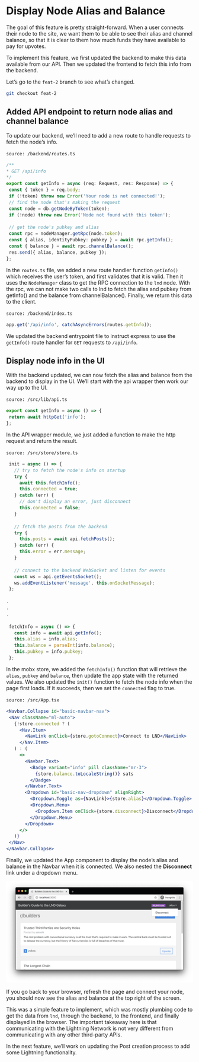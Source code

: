 # Display Node Alias and Balance

The goal of this feature is pretty straight-forward. When a user connects their node to the site, we want them to be able to see their alias and channel balance, so that it is clear to them how much funds they have available to pay for upvotes.

To implement this feature, we first updated the backend to make this data available from our API. Then we updated the frontend to fetch this info from the backend.

Let’s go to the `feat-2` branch to see what’s changed.

```bash
git checkout feat-2
```

## Added API endpoint to return node alias and channel balance

To update our backend, we’ll need to add a new route to handle requests to fetch the node’s info.

`source: /backend/routes.ts`

```typescript
/**
* GET /api/info
*/
export const getInfo = async (req: Request, res: Response) => {
 const { token } = req.body;
 if (!token) throw new Error('Your node is not connected!');
 // find the node that's making the request
 const node = db.getNodeByToken(token);
 if (!node) throw new Error('Node not found with this token');

 // get the node's pubkey and alias
 const rpc = nodeManager.getRpc(node.token);
 const { alias, identityPubkey: pubkey } = await rpc.getInfo();
 const { balance } = await rpc.channelBalance();
 res.send({ alias, balance, pubkey });
};
```

In the `routes.ts` file, we added a new route handler function `getInfo()` which receives the user’s token, and first validates that it is valid. Then it uses the `NodeManager` class to get the RPC connection to the `lnd` node. With the rpc, we can not make two calls to lnd to fetch the alias and pubkey from getInfo\(\) and the balance from channelBalance\(\). Finally, we return this data to the client.

`source: /backend/index.ts`

```typescript
app.get('/api/info', catchAsyncErrors(routes.getInfo));
```

We updated the backend entrypoint file to instruct express to use the `getInfo()` route handler for `GET` requests to `/api/info`.

## Display node info in the UI

With the backend updated, we can now fetch the alias and balance from the backend to display in the UI. We’ll start with the api wrapper then work our way up to the UI.

`source: /src/lib/api.ts`

```typescript
export const getInfo = async () => {
 return await httpGet('info');
};
```

In the API wrapper module, we just added a function to make the http request and return the result.

`source: /src/store/store.ts`

```typescript
 init = async () => {
   // try to fetch the node's info on startup
   try {
     await this.fetchInfo();
     this.connected = true;
   } catch (err) {
     // don't display an error, just disconnect
     this.connected = false;
   }

   // fetch the posts from the backend
   try {
     this.posts = await api.fetchPosts();
   } catch (err) {
     this.error = err.message;
   }

   // connect to the backend WebSocket and listen for events
   const ws = api.getEventsSocket();
   ws.addEventListener('message', this.onSocketMessage);
 };

.
.
.

 fetchInfo = async () => {
   const info = await api.getInfo();
   this.alias = info.alias;
   this.balance = parseInt(info.balance);
   this.pubkey = info.pubkey;
 };
```

In the mobx store, we added the `fetchInfo()` function that will retrieve the `alias`, `pubkey` and `balance`, then update the app state with the returned values. We also updated the `init()` function to fetch the node info when the page first loads. If it succeeds, then we set the `connected` flag to true.

`source: /src/App.tsx`

```jsx
<Navbar.Collapse id="basic-navbar-nav">
 <Nav className="ml-auto">
   {!store.connected ? (
     <Nav.Item>
       <NavLink onClick={store.gotoConnect}>Connect to LND</NavLink>
     </Nav.Item>
   ) : (
     <>
       <Navbar.Text>
         <Badge variant="info" pill className="mr-3">
           {store.balance.toLocaleString()} sats
         </Badge>
       </Navbar.Text>
       <Dropdown id="basic-nav-dropdown" alignRight>
         <Dropdown.Toggle as={NavLink}>{store.alias}</Dropdown.Toggle>
         <Dropdown.Menu>
           <Dropdown.Item onClick={store.disconnect}>Disconnect</Dropdown.Item>
         </Dropdown.Menu>
       </Dropdown>
     </>
   )}
 </Nav>
</Navbar.Collapse>
```

Finally, we updated the App component to display the node’s alias and balance in the Navbar when it is connected. We also nested the **Disconnect** link under a dropdown menu.

![Polar welcome screen](../.gitbook/assets/display01.png)

If you go back to your browser, refresh the page and connect your node, you should now see the alias and balance at the top right of the screen.

This was a simple feature to implement, which was mostly plumbing code to get the data from `lnd`, through the backend, to the frontend, and finally displayed in the browser. The important takeaway here is that communicating with the Lightning Network is not very different from communicating with any other third-party APIs.

In the next feature, we’ll work on updating the Post creation process to add some Lightning functionality.

